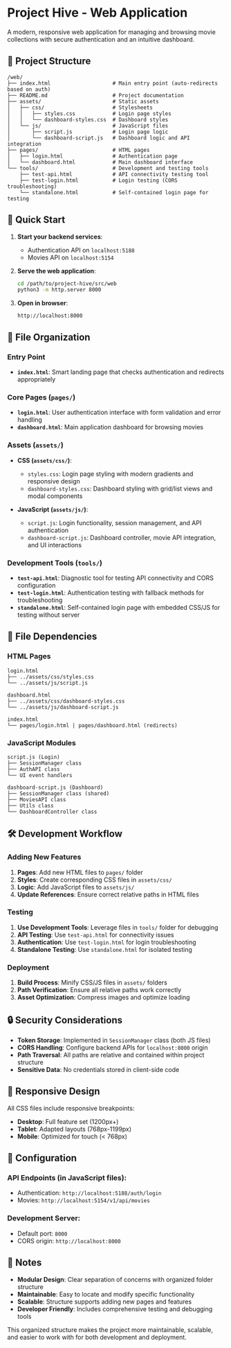 # Project Hive - Web Application

A modern, responsive web application for managing and browsing movie collections with secure authentication and an intuitive dashboard.

## 📁 Project Structure

```
/web/
├── index.html                    # Main entry point (auto-redirects based on auth)
├── README.md                     # Project documentation
├── assets/                       # Static assets
│   ├── css/                      # Stylesheets
│   │   ├── styles.css            # Login page styles
│   │   └── dashboard-styles.css  # Dashboard styles
│   └── js/                       # JavaScript files
│       ├── script.js             # Login page logic
│       └── dashboard-script.js   # Dashboard logic and API integration
├── pages/                        # HTML pages
│   ├── login.html                # Authentication page
│   └── dashboard.html            # Main dashboard interface
└── tools/                        # Development and testing tools
    ├── test-api.html             # API connectivity testing tool
    ├── test-login.html           # Login testing (CORS troubleshooting)
    └── standalone.html           # Self-contained login page for testing
```

## 🚀 Quick Start

1. **Start your backend services**:
   - Authentication API on `localhost:5188`
   - Movies API on `localhost:5154`

2. **Serve the web application**:
   ```bash
   cd /path/to/project-hive/src/web
   python3 -m http.server 8000
   ```

3. **Open in browser**:
   ```
   http://localhost:8000
   ```

## 🔧 File Organization

### **Entry Point**
- **`index.html`**: Smart landing page that checks authentication and redirects appropriately

### **Core Pages** (`pages/`)
- **`login.html`**: User authentication interface with form validation and error handling
- **`dashboard.html`**: Main application dashboard for browsing movies

### **Assets** (`assets/`)
- **CSS (`assets/css/`)**:
  - `styles.css`: Login page styling with modern gradients and responsive design
  - `dashboard-styles.css`: Dashboard styling with grid/list views and modal components

- **JavaScript (`assets/js/`)**:
  - `script.js`: Login functionality, session management, and API authentication
  - `dashboard-script.js`: Dashboard controller, movie API integration, and UI interactions

### **Development Tools** (`tools/`)
- **`test-api.html`**: Diagnostic tool for testing API connectivity and CORS configuration
- **`test-login.html`**: Authentication testing with fallback methods for troubleshooting
- **`standalone.html`**: Self-contained login page with embedded CSS/JS for testing without server

## 🔗 File Dependencies

### **HTML Pages**
```
login.html
├── ../assets/css/styles.css
└── ../assets/js/script.js

dashboard.html
├── ../assets/css/dashboard-styles.css
└── ../assets/js/dashboard-script.js

index.html
└── pages/login.html | pages/dashboard.html (redirects)
```

### **JavaScript Modules**
```
script.js (Login)
├── SessionManager class
├── AuthAPI class
└── UI event handlers

dashboard-script.js (Dashboard)
├── SessionManager class (shared)
├── MoviesAPI class
├── Utils class
└── DashboardController class
```

## 🛠️ Development Workflow

### **Adding New Features**
1. **Pages**: Add new HTML files to `pages/` folder
2. **Styles**: Create corresponding CSS files in `assets/css/`
3. **Logic**: Add JavaScript files to `assets/js/`
4. **Update References**: Ensure correct relative paths in HTML files

### **Testing**
1. **Use Development Tools**: Leverage files in `tools/` folder for debugging
2. **API Testing**: Use `test-api.html` for connectivity issues
3. **Authentication**: Use `test-login.html` for login troubleshooting
4. **Standalone Testing**: Use `standalone.html` for isolated testing

### **Deployment**
1. **Build Process**: Minify CSS/JS files in `assets/` folders
2. **Path Verification**: Ensure all relative paths work correctly
3. **Asset Optimization**: Compress images and optimize loading

## 🔒 Security Considerations

- **Token Storage**: Implemented in `SessionManager` class (both JS files)
- **CORS Handling**: Configure backend APIs for `localhost:8000` origin
- **Path Traversal**: All paths are relative and contained within project structure
- **Sensitive Data**: No credentials stored in client-side code

## 📱 Responsive Design

All CSS files include responsive breakpoints:
- **Desktop**: Full feature set (1200px+)
- **Tablet**: Adapted layouts (768px-1199px)
- **Mobile**: Optimized for touch (< 768px)

## 🔧 Configuration

### **API Endpoints** (in JavaScript files):
- Authentication: `http://localhost:5188/auth/login`
- Movies: `http://localhost:5154/v1/api/movies`

### **Development Server**:
- Default port: `8000`
- CORS origin: `http://localhost:8000`

## 📝 Notes

- **Modular Design**: Clear separation of concerns with organized folder structure
- **Maintainable**: Easy to locate and modify specific functionality
- **Scalable**: Structure supports adding new pages and features
- **Developer Friendly**: Includes comprehensive testing and debugging tools

This organized structure makes the project more maintainable, scalable, and easier to work with for both development and deployment.